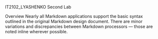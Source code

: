 
IT2102_LYASHENKO
Second Lab

Overview
Nearly all Markdown applications support the basic syntax outlined in the original Markdown design document. 
There are minor variations and discrepancies between Markdown processors — those are noted inline wherever possible.